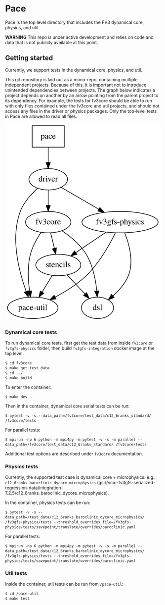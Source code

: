 
# Pace

Pace is the top level directory that includes the FV3 dynamical core, physics, and util.

**WARNING** This repo is under active development and relies on code and data that is not publicly available at this point.

## Getting started

Currently, we support tests in the dynamical core, physics, and util.

This git repository is laid out as a mono-repo, containing multiple independent projects. Because of this, it is important not to introduce unintended dependencies between projects. The graph below indicates a project depends on another by an arrow pointing from the parent project to its dependency. For example, the tests for fv3core should be able to run with only files contained under the fv3core and util projects, and should not access any files in the driver or physics packages. Only the top-level tests in Pace are allowed to read all files.

![Graph of interdependencies of Pace modules, generated from dependences.dot](./dependencies.svg)

### Dynamical core tests

To run dynamical core tests, first get the test data from inside `fv3core` or `fv3gfs-physics` folder, then build `fv3gfs-integration` docker image at the top level.

```shell
$ cd fv3core
$ make get_test_data
$ cd ../
$ make build
```

To enter the container:
```shell
$ make dev
```

Then in the container, dynamical core serial tests can be run:

```shell
$ pytest -v -s --data_path=/fv3core/test_data/c12_6ranks_standard/ /fv3core/tests
```

For parallel tests:

```shell
$ mpirun -np 6 python -m mpi4py -m pytest -v -s -m parallel --data_path=/fv3core/test_data/c12_6ranks_standard/ /fv3core/tests
```

Additional test options are described under `fv3core` documentation.

### Physics tests

Currently, the supported test case is dynamical core + microphysics: e.g., `c12_6ranks_baroclinic_dycore_microphysics` (gs://vcm-fv3gfs-serialized-regression-data/integration-7.2.5/c12_6ranks_baroclinic_dycore_microphysics).

In the container, physics tests can be run:

```shell
$ pytest -v -s --data_path=/test_data/c12_6ranks_baroclinic_dycore_microphysics/ /fv3gfs-physics/tests --threshold_overrides_file=/fv3gfs-physics/tests/savepoint/translate/overrides/baroclinic.yaml
```

For parallel tests:

```shell
$ mpirun -np 6 python -m mpi4py -m pytest -v -s -m parallel --data_path=/test_data/c12_6ranks_baroclinic_dycore_microphysics/ /fv3gfs-physics/tests --threshold_overrides_file=/fv3gfs-physics/tests/savepoint/translate/overrides/baroclinic.yaml
```


### Util tests

Inside the container, util tests can be run from `/pace-util`:
```shell
$ cd /pace-util
$ make test
```
